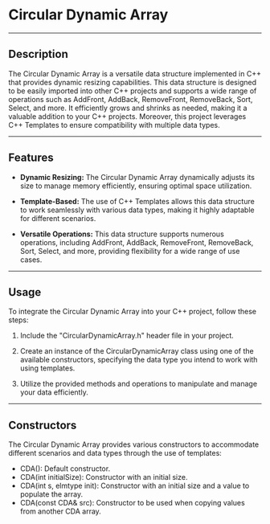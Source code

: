# Circular Dynamic Array

---

## Description

The Circular Dynamic Array is a versatile data structure implemented in C++ that provides dynamic resizing capabilities. This data structure is designed to be easily imported into other C++ projects and supports a wide range of operations such as AddFront, AddBack, RemoveFront, RemoveBack, Sort, Select, and more. It efficiently grows and shrinks as needed, making it a valuable addition to your C++ projects. Moreover, this project leverages C++ Templates to ensure compatibility with multiple data types.

---

## Features

- **Dynamic Resizing:** The Circular Dynamic Array dynamically adjusts its size to manage memory efficiently, ensuring optimal space utilization.

- **Template-Based:** The use of C++ Templates allows this data structure to work seamlessly with various data types, making it highly adaptable for different scenarios.

- **Versatile Operations:** This data structure supports numerous operations, including AddFront, AddBack, RemoveFront, RemoveBack, Sort, Select, and more,
providing flexibility for a wide range of use cases.

---

## Usage

To integrate the Circular Dynamic Array into your C++ project, follow these steps:

1. Include the "CircularDynamicArray.h" header file in your project.

2. Create an instance of the CircularDynamicArray class using one of the available constructors, specifying the data type you intend to work with using templates.

3. Utilize the provided methods and operations to manipulate and manage your data efficiently.

--- 

## Constructors
The Circular Dynamic Array provides various constructors to accommodate different scenarios and data types through the use of templates:
- CDA(): Default constructor.
- CDA(int initialSize): Constructor with an initial size.
- CDA(int s, elmtype init): Constructor with an initial size and a value to populate the array.
- CDA(const CDA& src): Constructor to be used when copying values from another CDA array.
